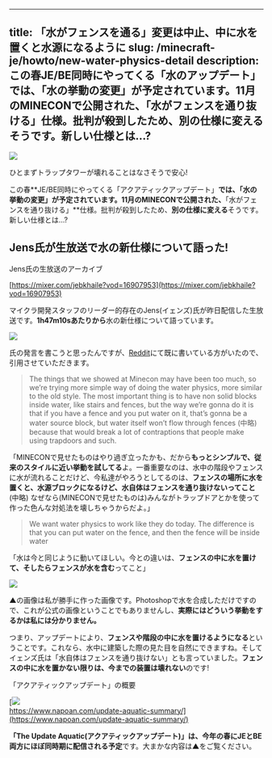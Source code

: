 
---
title: 「水がフェンスを通る」変更は中止、中に水を置くと水源になるように
slug: /minecraft-je/howto/new-water-physics-detail
description: この春JE/BE同時にやってくる「水のアップデート」では、「水の挙動の変更」が予定されています。11月のMINECONで公開された、「水がフェンスを通り抜ける」仕様。批判が殺到したため、別の仕様に変えるそうです。新しい仕様とは…?
---

![](https://cdn-ak.f.st-hatena.com/images/fotolife/s/sasigume/20210208/20210208102909.png)

ひとまずトラップタワーが壊れることはなさそうで安心!

この春**JE/BE同時にやってくる「アクアティックアップデート」**では、「水の挙動の変更」が予定されています。11月のMINECONで公開された、**「水がフェンスを通り抜ける」**仕様。批判が殺到したため、**別の仕様に変える**そうです。新しい仕様とは…?

## Jens氏が生放送で水の新仕様について語った!

Jens氏の生放送のアーカイブ

[https://mixer.com/jebkhaile?vod=16907953](https://mixer.com/jebkhaile?vod=16907953)

マイクラ開発スタッフのリーダー的存在のJens(イェンズ)氏が昨日配信した生放送です。**1h47m10sあたりから**水の新仕様について語っています。

![](https://cdn-ak.f.st-hatena.com/images/fotolife/s/sasigume/20210208/20210208094438.png)

氏の発言を書こうと思ったんですが、[Reddit](https://www.reddit.com/r/Minecraft/comments/7rrtes/jeb_explained_114_water_physics_in_detail/)にて既に書いている方がいたので、引用させていただきます。

> The things that we showed at Minecon may have been too much, so we’re trying more simple way of doing the water physics, more similar to the old style. The most important thing is to have non solid blocks inside water, like stairs and fences, but the way we’re gonna do it is that if you have a fence and you put water on it, that’s gonna be a water source block, but water itself won’t flow through fences (中略) because that would break a lot of contraptions that people make using trapdoors and such.

「MINECONで見せたものはやり過ぎ立ったかも、だから**もっとシンプルで、従来のスタイルに近い挙動を試してる**よ。一番重要なのは、水中の階段やフェンスに水が流れることだけど、今私達がやろうとしてるのは、**フェンスの場所に水を置くと、水源ブロックになるけど、水自体はフェンスを通り抜けないってこと** (中略) なぜなら(MINECONで見せたものは)みんながトラップドアとかを使って作った色んな対処法を壊しちゃうからだよ。」

> We want water physics to work like they do today. The difference is that you can put water on the fence, and then the fence will be inside water

「水は今と同じように動いてほしい。今との違いは、**フェンスの中に水を置けて、そしたらフェンスが水を含む**ってこと」

![](https://cdn-ak.f.st-hatena.com/images/fotolife/s/sasigume/20210208/20210208102913.png)

▲の画像は私が勝手に作った画像です。Photoshopで水を合成しただけですので、これが公式の画像ということでもありませんし、**実際にはどういう挙動をするかは私には分かりません。**

つまり、アップデートにより、**フェンスや階段の中に水を置けるようになる**ということです。これなら、水中に建築した際の見た目を自然にできますね。そしてイェンズ氏は「水自体はフェンスを通り抜けない」とも言っていました。**フェンスの中に水を置かない限りは、今までの装置は壊れない**のです!

「アクアティックアップデート」の概要

[![](https://cdn-ak.f.st-hatena.com/images/fotolife/s/sasigume/20210208/20210208090329.png)  
https://www.napoan.com/update-aquatic-summary/](https://www.napoan.com/update-aquatic-summary/)

**「The Update Aquatic(アクアティックアップデート)」**は、今年の春に**JEとBE両方にほぼ同時期に配信される予定**です。大まかな内容は▲をご覧ください。
